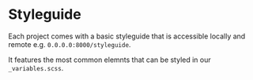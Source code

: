 # Styleguide

Each project comes with a basic styleguide that is accessible locally and remote e.g. `0.0.0.0:8000/styleguide`.

It features the most common elemnts that can be styled in our `_variables.scss`.

